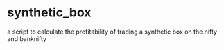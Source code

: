 # synthetic_box
a script to calculate the profitability of trading a synthetic box on the nifty and banknifty
